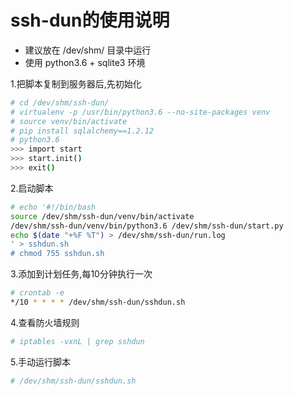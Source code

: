 # ssh-dun的使用说明

- 建议放在 /dev/shm/ 目录中运行
- 使用 python3.6 + sqlite3 环境

1.把脚本复制到服务器后,先初始化
```bash
# cd /dev/shm/ssh-dun/
# virtualenv -p /usr/bin/python3.6 --no-site-packages venv
# source venv/bin/activate
# pip install sqlalchemy==1.2.12
# python3.6
>>> import start
>>> start.init()
>>> exit()
```

2.启动脚本
```bash
# echo '#!/bin/bash
source /dev/shm/ssh-dun/venv/bin/activate
/dev/shm/ssh-dun/venv/bin/python3.6 /dev/shm/ssh-dun/start.py
echo $(date "+%F %T") > /dev/shm/ssh-dun/run.log
' > sshdun.sh
# chmod 755 sshdun.sh
```

3.添加到计划任务,每10分钟执行一次
```bash
# crontab -e
*/10 * * * * /dev/shm/ssh-dun/sshdun.sh
```

4.查看防火墙规则
```bash
# iptables -vxnL | grep sshdun
```

5.手动运行脚本
```bash
# /dev/shm/ssh-dun/sshdun.sh
```